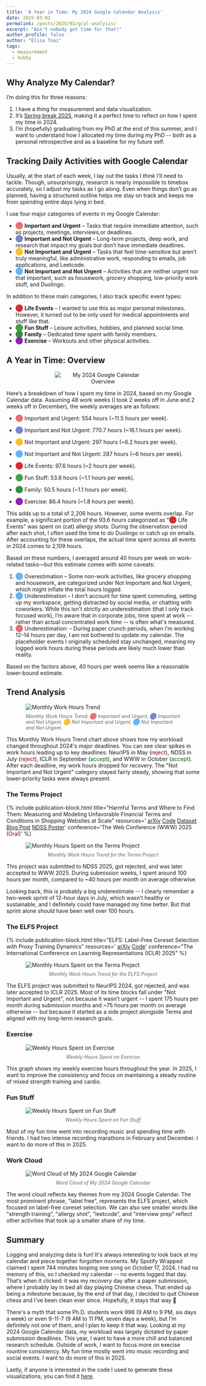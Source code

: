 ```yaml
---
title: 'A Year in Time: My 2024 Google Calendar Analysis'
date: 2025-03-01
permalink: /posts/2025/03/gcal-analysis/
excerpt: "Ain't nobody got time for that!"
author_profile: false
author: "Elisa Tsai"
tags:
  - measurement
  - hobby
---
```


## Why Analyze My Calendar?

I’m doing this for three reasons:
1. I have a thing for measurement and data visualization.
2. It’s [Spring break 2025](https://ro.umich.edu/sites/default/files/calendar/pdfs/Cal_2024-2025.pdf), making it a perfect time to reflect on how I spent my time in 2024.
3. I’m (hopefully) graduating from my PhD at the end of this summer, and I want to understand how I allocated my time during my PhD -- both as a personal retrospective and as a baseline for my future self.

## Tracking Daily Activities with Google Calendar


Usually, at the start of each week, I lay out the tasks I *think* I’ll need to tackle. Though, unsurprisingly, research is nearly impossible to timebox accurately, so I adjust my tasks as I go along. Even when things don’t go as planned, having a structured outline helps me stay on track and keeps me from spending entire days lying in bed.


I use four major categories of events in my Google Calendar:

<ul>
  <li><span style="color: #E57373;">&#11044;</span> <strong>Important and Urgent</strong> – Tasks that require immediate attention, such as projects, meetings, interviews,or deadlines.</li>
  <li><span style="color: #7986CB;">&#11044;</span> <strong>Important and Not Urgent</strong> – Long-term projects, deep work, and research that impact my goals but don’t have immediate deadlines.</li>
  <li><span style="color: #FBC02D;">&#11044;</span> <strong>Not Important and Urgent</strong> – Tasks that feel time-sensitive but aren’t truly meaningful, like administrative work, responding to emails, job applications, and Leetcode.</li>
  <li><span style="color: #64B5F6;">&#11044;</span> <strong>Not Important and Not Urgent</strong> – Activities that are neither urgent nor that important, such as housework, grocery shopping, low-priority work stuff, and Duolingo.</li>
</ul>

<p>In addition to these main categories, I also track specific event types:</p>

<ul>
  <li><span style="color: #D32F2F;">&#11044;</span> <strong>Life Events</strong> – I wanted to use this as major personal milestones. However, it turned out to be only used for medical appointments and stuff like that.</li>
  <li><span style="color: #43A047;">&#11044;</span> <strong>Fun Stuff</strong> – Leisure activities, hobbies, and planned social time.</li>
  <li><span style="color: #388E3C;">&#11044;</span> <strong>Family</strong> – Dedicated time spent with family members.</li>
  <li><span style="color: #8E24AA;">&#11044;</span> <strong>Exercise</strong> – Workouts and other physical activities.</li>
</ul>


## A Year in Time: Overview

<p align="center">
  <img src="/images/gcal_analysis/2024_gcal_overview.png" 
       style="max-width: 50%; 
              width: auto; 
              height: auto; 
              display: block; 
              margin: 0 auto;"
       alt="My 2024 Google Calendar Overview">
</p>


Here’s a breakdown of how I spent my time in 2024, based on my Google Calendar data. Assuming 48 work weeks (I took 2 weeks off in June and 2 weeks off in December), the weekly averages are as follows:

* <span style="color: #E57373;">⬤</span> Important and Urgent: 554 hours (~11.5 hours per week).
* <span style="color: #7986CB;">⬤</span> Important and Not Urgent: 770.7 hours (~16.1 hours per week).
* <span style="color: #FBC02D;">⬤</span> Not Important and Urgent: 297 hours (~6.2 hours per week).
* <span style="color: #64B5F6;">⬤</span> Not Important and Not Urgent: 287 hours (~6 hours per week).

* <span style="color: #D32F2F;">⬤</span> Life Events: 97.6 hours (~2 hours per week).
* <span style="color: #43A047;">⬤</span> Fun Stuff: 53.8 hours (~1.1 hours per week).
* <span style="color: #388E3C;">⬤</span> Family: 50.5 hours (~1.1 hours per week).
* <span style="color: #8E24AA;">⬤</span> Exercise: 86.4 hours (~1.8 hours per week).


This adds up to a total of 2,206 hours. However, some events overlap. For example, a significant portion of the 93.6 hours categorized as "<span style="color: #D32F2F;">⬤</span> Life Events" was spent on (cat) allergy shots. During the observation period after each shot, I often used the time to do Duolingo or catch up on emails. After accounting for these overlaps, the actual time spent across all events in 2024 comes to 2,109 hours.

Based on these numbers, I averaged around 40 hours per week on work-related tasks—but this estimate comes with some caveats:

1. <span style="color: #64B5F6;">⬤</span> Overestimation – Some non-work activities, like grocery shopping and housework, are categorized under Not Important and Not Urgent, which might inflate the total hours logged.
2. <span style="color: #64B5F6;">⬤</span> Underestimation – I don’t account for time spent commuting, setting up my workspace, getting distracted by social media, or chatting with coworkers. While this isn't strictly an underestimation (that I only track focused work), I’m aware that in corporate jobs, time spent at work -- rather than actual concentrated work time -- is often what's measured.
3. <span style="color: #E57373;">⬤</span> Underestimation: – During paper crunch periods, when I’m working 12–14 hours per day, I am not bothered to update my calendar. The placeholder events I originally scheduled stay unchanged, meaning my logged work hours during these periods are likely much lower than reality.

Based on the factors above, 40 hours per week seems like a reasonable lower-bound estimate.


## Trend Analysis

<div style="max-width: 700px; width: 80%; margin: 0 auto;">
  <img src="/images/gcal_analysis/monthly_work_hours_trend.png" 
       style="max-width: 100%; 
              width: auto; 
              height: auto; 
              display: block; 
              margin: 0 auto;"
       alt="Monthly Work Hours Trend">
  <p style="color: #666666; font-size: 0.9em; margin-top: 8px;">
    <em>Monthly Work Hours Trend: <span style="color: #E57373;">⬤</span> Important and Urgent, <span style="color: #7986CB;">⬤</span> Important and Not Urgent, <span style="color: #FBC02D;">⬤</span> Not Important and Urgent, <span style="color: #64B5F6;">⬤</span> Not Important and Not Urgent.</em>
  </p>
</div>

This Monthly Work Hours Trend chart above shows how my workload changed throughout 2024's major deadlines. You can see clear spikes in work hours leading up to key deadlines: NeurIPS in May (<span style="color: #880000">reject</span>), NDSS in July (<span style="color: #880000">reject</span>), ICLR in September (<span style="color: #006400">accept</span>), and WWW in October (<span style="color: #006400">accept</span>). After each deadline, my work hours dropped for recovery. The "Not Important and Not Urgent" category stayed fairly steady, showing that some lower-priority tasks were always present.




### The Terms Project



{% include publication-block.html 
  title="Harmful Terms and Where to Find Them: Measuring and Modeling Unfavorable Financial Terms and Conditions in Shopping Websites at Scale"
  resources='<i class="fas fa-file-pdf"></i> [arXiv](https://www.arxiv.org/abs/2502.01798) <i class="fab fa-github"></i> [Code](https://github.com/eltsai/term_miner) <i class="fas fa-database"> </i> [Dataset](https://huggingface.co/datasets/eltsai/ShopTC-100K) <i class="fab fa-blogger-b"> </i> [Blog Post](https://eltsai.github.io/posts/2025/02/harmful-terms/) <i class="fas fa-bookmark"></i> [NDSS Poster](https://www.ndss-symposium.org/wp-content/uploads/2025-poster-65.pdf)'
  conference='The Web Conference (WWW) 2025 (<span style="color: #880000">Oral</span>)'
%}

<div style="max-width: 700px; width: 80%; margin: 0 auto;">
  <img src="/images/gcal_analysis/monthly_term_project.png" 
       style="max-width: 100%; 
              width: auto; 
              height: auto; 
              display: block; 
              margin: 0 auto;"
       alt="Monthly Hours Spent on the Terms Project">
    <p style="color: #666666; font-size: 0.9em; margin-top: 8px; text-align: center;">
        <em>Monthly Work Hours Trend for the Terms Project</em>
    </p>
</div>



This project was submitted to NDSS 2025, got rejected, and was later accepted to WWW 2025. During submission weeks, I spent around 100 hours per month, compared to ~40 hours per month on average otherwise.

Looking back, this is probably a big underestimate -- I clearly remember a two-week sprint of 12-hour days in July, which wasn’t healthy or sustainable, and I definitely could have managed my time better. But that sprint alone should have been well over 100 hours.

### The ELFS Project


{% include publication-block.html 
    title="ELFS: Label-Free Coreset Selection with Proxy Training Dynamics"
    resources='<i class="fas fa-file-pdf"></i> [arXiv](https://arxiv.org/abs/2406.04273) <i class="fab fa-github"></i> [Code](https://github.com/eltsai/elfs)'
    conference="The International Conference on Learning Representations (ICLR) 2025"
%}


<div style="max-width: 700px; width: 80%; margin: 0 auto;">
  <img src="/images/gcal_analysis/monthly_elfs_project.png" 
       style="max-width: 100%; 
              width: auto; 
              height: auto; 
              display: block; 
              margin: 0 auto;"
       alt="Monthly Hours Spent on the Terms Project">
    <p style="color: #666666; font-size: 0.9em; margin-top: 8px; text-align: center;">
        <em>Monthly Work Hours Trend for the ELFS Project</em>
    </p>
</div>

The ELFS project was submitted to NeurIPS 2024, got rejected, and was later accepted to ICLR 2025. Most of its time blocks fall under "Not Important and Urgent", not because it wasn’t urgent -- I spent 175 hours per month during submission months and ~75 hours per month on average otherwise -- but because it started as a side project alongside Terms and aligned with my long-term research goals.

### Exercise

<div style="max-width: 700px; width: 80%; margin: 0 auto;">
  <img src="/images/gcal_analysis/weekly_exercise_hours_trend.png" 
       style="max-width: 100%; 
              width: auto; 
              height: auto; 
              display: block; 
              margin: 0 auto;"
       alt="Weekly Hours Spent on Exercise">
    <p style="color: #666666; font-size: 0.9em; margin-top: 8px; text-align: center;">
        <em>Weekly Hours Spent on Exercise</em>
    </p>
</div>

This graph shows my weekly exercise hours throughout the year. In 2025, I want to improve the consistency and focus on maintaining a steady routine of mixed strength training and cardio.


### Fun Stuff


<div style="max-width: 700px; width: 80%; margin: 0 auto;">
  <img src="/images/gcal_analysis/weekly_fun_hours_trend.png " 
       style="max-width: 100%; 
              width: auto; 
              height: auto; 
              display: block; 
              margin: 0 auto;"
       alt="Weekly Hours Spent on Fun Stuff">
    <p style="color: #666666; font-size: 0.9em; margin-top: 8px; text-align: center;">
        <em>Weekly Hours Spent on Fun Stuff</em>
    </p>
</div>


Most of my fun time went into recording music and spending time with friends. I had two intense recording marathons in February and December. I want to do more of this in 2025.

### Work Cloud

<div style="max-width: 700px; width: 80%; margin: 0 auto;">
  <img src="/images/gcal_analysis/wordcloud.png" 
       style="max-width: 100%; 
              width: auto; 
              height: auto; 
              display: block; 
              margin: 0 auto;"
       alt="Word Cloud of My 2024 Google Calendar">
    <p style="color: #666666; font-size: 0.9em; margin-top: 8px; text-align: center;">
        <em>Word Cloud of My 2024 Google Calendar</em>
    </p>
</div>

The word cloud reflects key themes from my 2024 Google Calendar. The most prominent phrase, "label free", represents the ELFS project, which focused on label-free coreset selection. We can also see smaller words like "strength training", "allergy shot", "leetcode", and "interview prep" reflect other activities that took up a smaller share of my time.


## Summary


Logging and analyzing data is fun! It's always interesting to look back at my calendar and piece together forgotten moments. My Spotify Wrapped claimed I spent 744 minutes looping one song on October 17, 2024. I had no memory of this, so I checked my calendar -- no events logged that day. That’s when it clicked: it was my recovery day after a paper submission, where I probably lay in bed all day playing Chinese chess. That ended up being a milestone because, by the end of that day, I decided to quit Chinese chess and I've been clean ever since. Hopefully, it stays that way 🤞

There's a myth that some Ph.D. students work 996 (9 AM to 9 PM, six days a week) or even 9-11-7 (9 AM to 11 PM, seven days a week), but I’m definitely not one of them, and I plan to keep it that way. Looking at my 2024 Google Calendar data, my workload was largely dictated by paper submission deadlines. This year, I want to have a more chill and balanced research schedule. Outside of work, I want to focus more on execise rountine consistency. My fun time mostly went into music recording and social events. I want to do more of this in 2025.

Lastly, if anyone is interested in the code I used to generate these visualizations, you can find it <i class="fab fa-github"></i> [here](https://github.com/eltsai/gcal_analysis).

